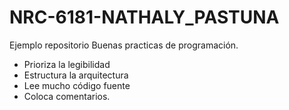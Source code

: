 # NRC-6181-NATHALY_PASTUNA
Ejemplo repositorio
Buenas practicas de programación.
- Prioriza la legibilidad
- Estructura la arquitectura
- Lee mucho código fuente
- Coloca comentarios.